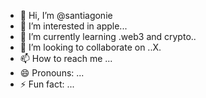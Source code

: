 - 👋 Hi, I’m @santiagonie
- 👀 I’m interested in apple...
- 🌱 I’m currently learning .web3 and crypto..
- 💞️ I’m looking to collaborate on ..X.
- 📫 How to reach me ...
- 😄 Pronouns: ...
- ⚡ Fun fact: ...

<!---
santiagonie/santiagonie is a ✨ special ✨ repository because its `README.md` (this file) appears on your GitHub profile.
You can click the Preview link to take a look at your changes.
--->
